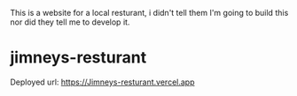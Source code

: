 This is a website for a local resturant, i didn't tell them I'm going to build this nor did they tell me to develop it. 
# jimneys-resturant

Deployed url:
https://Jimneys-resturant.vercel.app
